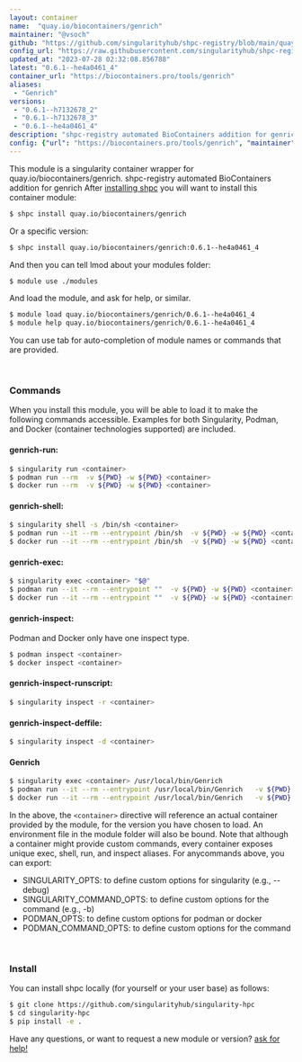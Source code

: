 ```yaml
---
layout: container
name:  "quay.io/biocontainers/genrich"
maintainer: "@vsoch"
github: "https://github.com/singularityhub/shpc-registry/blob/main/quay.io/biocontainers/genrich/container.yaml"
config_url: "https://raw.githubusercontent.com/singularityhub/shpc-registry/main/quay.io/biocontainers/genrich/container.yaml"
updated_at: "2023-07-28 02:32:08.856788"
latest: "0.6.1--he4a0461_4"
container_url: "https://biocontainers.pro/tools/genrich"
aliases:
 - "Genrich"
versions:
 - "0.6.1--h7132678_2"
 - "0.6.1--h7132678_3"
 - "0.6.1--he4a0461_4"
description: "shpc-registry automated BioContainers addition for genrich"
config: {"url": "https://biocontainers.pro/tools/genrich", "maintainer": "@vsoch", "description": "shpc-registry automated BioContainers addition for genrich", "latest": {"0.6.1--he4a0461_4": "sha256:a3c00a97bc4eee75ce1481eccbd6977ce9d11ac3153ad31217774ac4cecb8455"}, "tags": {"0.6.1--h7132678_2": "sha256:f6aa2933a4cb8829b7ffa452deffc7a3b79a40f4b04647740d17504a7f86c295", "0.6.1--h7132678_3": "sha256:6808acb0f07c36cfbdb8384bd9124564a522b4b3e66fcbe3fdf0a5eeb844086d", "0.6.1--he4a0461_4": "sha256:a3c00a97bc4eee75ce1481eccbd6977ce9d11ac3153ad31217774ac4cecb8455"}, "docker": "quay.io/biocontainers/genrich", "aliases": {"Genrich": "/usr/local/bin/Genrich"}}
---
```


This module is a singularity container wrapper for quay.io/biocontainers/genrich.
shpc-registry automated BioContainers addition for genrich
After [installing shpc](#install) you will want to install this container module:


```bash
$ shpc install quay.io/biocontainers/genrich
```

Or a specific version:

```bash
$ shpc install quay.io/biocontainers/genrich:0.6.1--he4a0461_4
```

And then you can tell lmod about your modules folder:

```bash
$ module use ./modules
```

And load the module, and ask for help, or similar.

```bash
$ module load quay.io/biocontainers/genrich/0.6.1--he4a0461_4
$ module help quay.io/biocontainers/genrich/0.6.1--he4a0461_4
```

You can use tab for auto-completion of module names or commands that are provided.

<br>

### Commands

When you install this module, you will be able to load it to make the following commands accessible.
Examples for both Singularity, Podman, and Docker (container technologies supported) are included.

#### genrich-run:

```bash
$ singularity run <container>
$ podman run --rm  -v ${PWD} -w ${PWD} <container>
$ docker run --rm  -v ${PWD} -w ${PWD} <container>
```

#### genrich-shell:

```bash
$ singularity shell -s /bin/sh <container>
$ podman run --it --rm --entrypoint /bin/sh  -v ${PWD} -w ${PWD} <container>
$ docker run --it --rm --entrypoint /bin/sh  -v ${PWD} -w ${PWD} <container>
```

#### genrich-exec:

```bash
$ singularity exec <container> "$@"
$ podman run --it --rm --entrypoint ""  -v ${PWD} -w ${PWD} <container> "$@"
$ docker run --it --rm --entrypoint ""  -v ${PWD} -w ${PWD} <container> "$@"
```

#### genrich-inspect:

Podman and Docker only have one inspect type.

```bash
$ podman inspect <container>
$ docker inspect <container>
```

#### genrich-inspect-runscript:

```bash
$ singularity inspect -r <container>
```

#### genrich-inspect-deffile:

```bash
$ singularity inspect -d <container>
```


#### Genrich

```bash
$ singularity exec <container> /usr/local/bin/Genrich
$ podman run --it --rm --entrypoint /usr/local/bin/Genrich   -v ${PWD} -w ${PWD} <container> -c " $@"
$ docker run --it --rm --entrypoint /usr/local/bin/Genrich   -v ${PWD} -w ${PWD} <container> -c " $@"
```



In the above, the `<container>` directive will reference an actual container provided
by the module, for the version you have chosen to load. An environment file in the
module folder will also be bound. Note that although a container
might provide custom commands, every container exposes unique exec, shell, run, and
inspect aliases. For anycommands above, you can export:

 - SINGULARITY_OPTS: to define custom options for singularity (e.g., --debug)
 - SINGULARITY_COMMAND_OPTS: to define custom options for the command (e.g., -b)
 - PODMAN_OPTS: to define custom options for podman or docker
 - PODMAN_COMMAND_OPTS: to define custom options for the command

<br>

### Install

You can install shpc locally (for yourself or your user base) as follows:

```bash
$ git clone https://github.com/singularityhub/singularity-hpc
$ cd singularity-hpc
$ pip install -e .
```

Have any questions, or want to request a new module or version? [ask for help!](https://github.com/singularityhub/singularity-hpc/issues)
